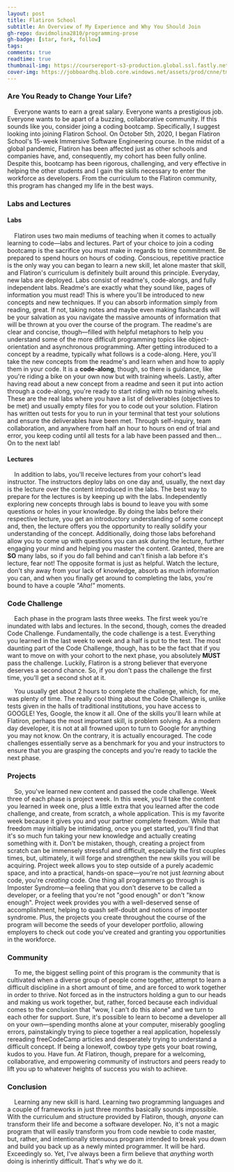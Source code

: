 ```yaml
---
layout: post
title: Flatiron School  
subtitle: An Overview of My Experience and Why You Should Join
gh-repo: davidmolina2810/programming-prose
gh-badge: [star, fork, follow]
tags: 
comments: true
readtime: true
thumbnail-img: https://coursereport-s3-production.global.ssl.fastly.net/uploads/school/logo/8/original/flatironschool.png
cover-img: https://jobboardhq.blob.core.windows.net/assets/prod/cnne/tm2l/employerLogo.png?v=191120032141
---
```


### Are You Ready to Change Your Life?  

&nbsp;&nbsp;&nbsp;&nbsp;Everyone wants to earn a great salary. Everyone wants a prestigious job. Everyone wants to be apart of a buzzing, collaborative community. If this sounds like you, consider joing a coding bootcamp. Specifically, I suggest looking into joining Flatiron School. On October 5th, 2020, I began Flatiron School's 15-week Immersive Software Engineering course. In the midst of a global pandemic, Flatiron has been affected just as other schools and companies have, and, consequently, my cohort has been fully online. Despite this, bootcamp has been rigorous, challenging, and very effective in helping the other students and I gain the skills necessary to enter the workforce as developers. From the curriculum to the Flatiron community, this program has changed my life in the best ways. 

### Labs and Lectures  

#### Labs  

&nbsp;&nbsp;&nbsp;&nbsp;Flatiron uses two main mediums of teaching when it comes to actually learning to code&mdash;labs and lectures. Part of your choice to join a coding bootcamp is the sacrifice you must make in regards to time commitment. Be prepared to spend hours on hours of coding. Conscious, repetitive practice is the only way you can began to learn a new skill, let alone master that skill, and Flatiron's curriculum is definitely built around this principle. Everyday, new labs are deployed. Labs consist of readme's, code-alongs, and fully independent labs. Readme's are exactly what they sound like, pages of information you must read! This is where you'll be introduced to new concepts and new techniques. If you can absorb information simply from reading, great. If not, taking notes and maybe even making flashcards will be your salvation as you navigate the massive amounts of information that will be thrown at you over the course of the program. The readme's are clear and concise, though&mdash;filled with helpful metaphors to help you understand some of the more difficult programming topics like object-orientation and asynchronous programming. After getting introduced to a concept by a readme, typically what follows is a code-along. Here, you'll take the new concepts from the readme's and learn when and how to apply them in your code. It is a **code-along**, though, so there is guidance, like you're riding a bike on your own now but with training wheels. Lastly, after having read about a new concept from a readme and seen it put into action through a code-along, you're ready to start riding with no training wheels. These are the real labs where you have a list of deliverables (objectives to be met) and usually empty files for you to code out your solution. Flatiron has written out tests for you to run in your terminal that test your solutions and ensure the deliverables have been met. Through self-inquiry, team collaboration, and anywhere from half an hour to hours on end of trial and error, you keep coding until all tests for a lab have been passed and then... On to the next lab!  

#### Lectures  

&nbsp;&nbsp;&nbsp;&nbsp;In addition to labs, you'll receive lectures from your cohort's lead instructor. The instructors deploy labs on one day and, usually, the next day is the lecture over the content introduced in the labs. The best way to prepare for the lectures is by keeping up with the labs. Independently exploring new concepts through labs is bound to leave you with some questions or holes in your knowledge. By doing the labs before their respective lecture, you get an introductory understanding of some concept and, then, the lecture offers you the opportunity to really solidify your understanding of the concept. Additionally, doing those labs beforehand allow you to come up with questions you can ask during the lecture, further engaging your mind and helping you master the content. Granted, there are __SO__ many labs, so if you do fall behind and can't finish a lab before it's lecture, fear not! The opposite format is just as helpful. Watch the lecture, don't shy away from your lack of knowledge, absorb as much information you can, and when you finally get around to completing the labs, you're bound to have a couple *"Aha!"* moments.

### Code Challenge  

&nbsp;&nbsp;&nbsp;&nbsp;Each phase in the program lasts three weeks. The first week you're inundated with labs and lectures. In the second, though, comes the dreaded Code Challenge. Fundamentally, the code challenge is a test. Everything you learned in the last week to week and a half is put to the test. The most daunting part of the Code Challenge, though, has to be the fact that if you want to move on with your cohort to the next phase, you absolutely __MUST__ pass the challenge. Luckily, Flatiron is a strong believer that everyone deserves a second chance. So, if you don't pass the challenge the first time, you'll get a second shot at it.  

&nbsp;&nbsp;&nbsp;&nbsp;You usually get about 2 hours to complete the challenge, which, for me, was plenty of time. The really cool thing about the Code Challenge is, unlike tests given in the halls of traditional institutions, you have access to GOOGLE! Yes, Google, the know it all. One of the skills you'll learn while at Flatiron, perhaps the most important skill, is problem solving. As a modern day developer, it is not at all frowned upon to turn to Google for anything you may not know. On the contrary, it is actually encouraged. The code challenges essentially serve as a benchmark for you and your instructors to ensure that you are grasping the concepts and you're ready to tackle the next phase.

### Projects  

&nbsp;&nbsp;&nbsp;&nbsp;So, you've learned new content and passed the code challenge. Week three of each phase is project week. In this week, you'll take the content you learned in week one, plus a little extra that you learned after the code challenge, and create, from scratch, a whole application. This is my favorite week because it gives you and your partner complete freedom. While that freedom may initially be intimidating, once you get started, you'll find that it's so much fun taking your new knowledge and actually creating something with it. Don't be mistaken, though, creating a project from scratch can be immensely stressful and difficult, especially the first couples times, but, ultimately, it will forge and strengthen the new skills you will be acquiring. Project week allows you to step outside of a purely academic space, and into a practical, hands-on space&mdash;you're not just *learning* about code, you're *creating* code. One thing all programmers go through is Imposter Syndrome&mdash;a feeling that you don't deserve to be called a developer, or a feeling that you're not "good enough" or don't "know enough". Project week provides you with a well-deserved sense of accomplishment, helping to quash self-doubt and notions of imposter syndrome. Plus, the projects you create throughout the course of the program will become the seeds of your developer portfolio, allowing employers to check out code you've created and granting you opportunities in the workforce. 

### Community  

&nbsp;&nbsp;&nbsp;&nbsp;To me, the biggest selling point of this program is the community that is cultivated when a diverse group of people come together, attempt to learn a difficult discipline in a short amount of time, and are forced to work together in order to thrive. Not forced as in the instructors holding a gun to our heads and making us work together, but, rather, forced because each individual comes to the conclusion that "wow, I can't do this alone" and we turn to each other for support. Sure, it's possible to learn to become a developer all on your own&mdash;spending months alone at your computer, miserably googling errors, painstakingly trying to piece together a real application, hopelessly rereading freeCodeCamp articles and desperately trying to understand a difficult concept. If being a lonewolf, cowboy type gets your boat rowing, kudos to you. Have fun. At Flatiron, though, prepare for a welcoming, collaborative, and empowering community of instructors and peers ready to lift you up to whatever heights of success you wish to achieve.

### Conclusion  

&nbsp;&nbsp;&nbsp;&nbsp;Learning any new skill is hard. Learning two programming languages and a couple of frameworks in just three months basically sounds impossible. With the curriculum and structure provided by Flatiron, though, *anyone* can transform their life and become a software developer. No, it's not a magic program that will easily transform you from code newbie to code master, but, rather, and intentionally strenuous program intended to break you down and build you back up as a newly minted programmer. It will be hard. Exceedingly so. Yet, I've always been a firm believe that *anything* worth doing is inherintly difficult. That's why we do it. 